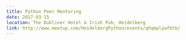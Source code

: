 ```yaml
---
title: Python Peer Mentoring
date: 2017-03-15
location: The Dubliner Hotel & Irish Pub, Heidelberg
link: http://www.meetup.com/HeidelbergPython/events/qhqmplywfbtb/
---
```

